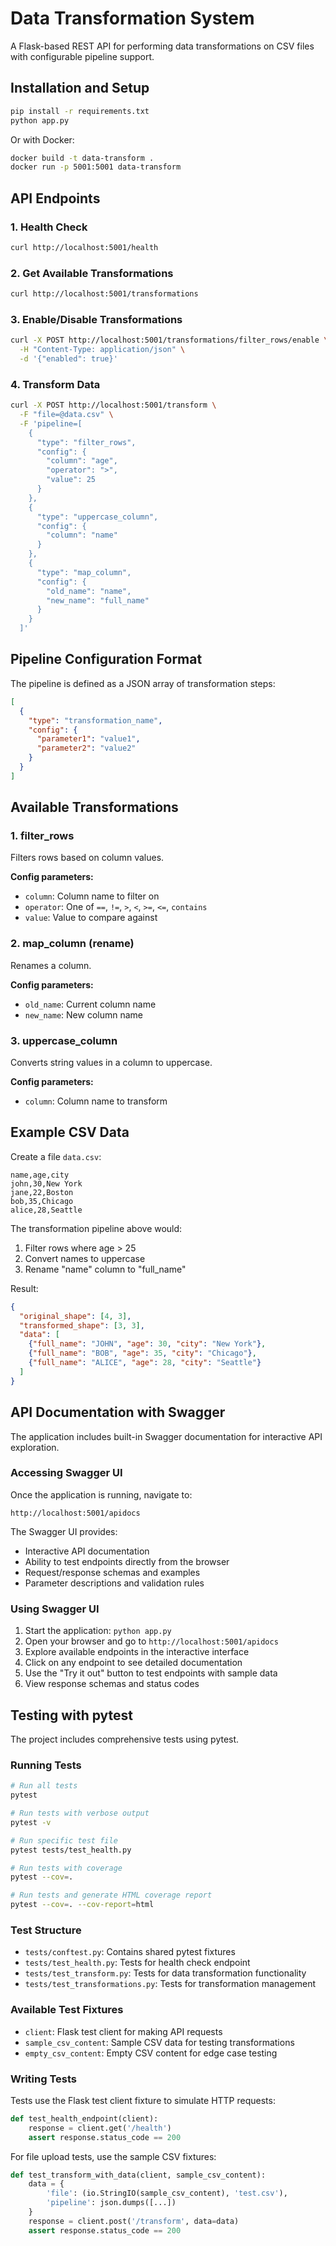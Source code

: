 # Data Transformation System

A Flask-based REST API for performing data transformations on CSV files with configurable pipeline support.

## Installation and Setup

```bash
pip install -r requirements.txt
python app.py
```

Or with Docker:
```bash
docker build -t data-transform .
docker run -p 5001:5001 data-transform
```

## API Endpoints

### 1. Health Check
```bash
curl http://localhost:5001/health
```

### 2. Get Available Transformations
```bash
curl http://localhost:5001/transformations
```

### 3. Enable/Disable Transformations
```bash
curl -X POST http://localhost:5001/transformations/filter_rows/enable \
  -H "Content-Type: application/json" \
  -d '{"enabled": true}'
```

### 4. Transform Data
```bash
curl -X POST http://localhost:5001/transform \
  -F "file=@data.csv" \
  -F 'pipeline=[
    {
      "type": "filter_rows",
      "config": {
        "column": "age",
        "operator": ">",
        "value": 25
      }
    },
    {
      "type": "uppercase_column",
      "config": {
        "column": "name"
      }
    },
    {
      "type": "map_column",
      "config": {
        "old_name": "name",
        "new_name": "full_name"
      }
    }
  ]'
```

## Pipeline Configuration Format

The pipeline is defined as a JSON array of transformation steps:

```json
[
  {
    "type": "transformation_name",
    "config": {
      "parameter1": "value1",
      "parameter2": "value2"
    }
  }
]
```

## Available Transformations

### 1. filter_rows
Filters rows based on column values.

**Config parameters:**
- `column`: Column name to filter on
- `operator`: One of `==`, `!=`, `>`, `<`, `>=`, `<=`, `contains`
- `value`: Value to compare against

### 2. map_column (rename)
Renames a column.

**Config parameters:**
- `old_name`: Current column name
- `new_name`: New column name

### 3. uppercase_column
Converts string values in a column to uppercase.

**Config parameters:**
- `column`: Column name to transform

## Example CSV Data

Create a file `data.csv`:
```csv
name,age,city
john,30,New York
jane,22,Boston
bob,35,Chicago
alice,28,Seattle
```

The transformation pipeline above would:
1. Filter rows where age > 25
2. Convert names to uppercase
3. Rename "name" column to "full_name"

Result:
```json
{
  "original_shape": [4, 3],
  "transformed_shape": [3, 3],
  "data": [
    {"full_name": "JOHN", "age": 30, "city": "New York"},
    {"full_name": "BOB", "age": 35, "city": "Chicago"},
    {"full_name": "ALICE", "age": 28, "city": "Seattle"}
  ]
}
```

## API Documentation with Swagger

The application includes built-in Swagger documentation for interactive API exploration.

### Accessing Swagger UI

Once the application is running, navigate to:
```
http://localhost:5001/apidocs
```

The Swagger UI provides:
- Interactive API documentation
- Ability to test endpoints directly from the browser
- Request/response schemas and examples
- Parameter descriptions and validation rules

### Using Swagger UI

1. Start the application: `python app.py`
2. Open your browser and go to `http://localhost:5001/apidocs`
3. Explore available endpoints in the interactive interface
4. Click on any endpoint to see detailed documentation
5. Use the "Try it out" button to test endpoints with sample data
6. View response schemas and status codes

## Testing with pytest

The project includes comprehensive tests using pytest.

### Running Tests

```bash
# Run all tests
pytest

# Run tests with verbose output
pytest -v

# Run specific test file
pytest tests/test_health.py

# Run tests with coverage
pytest --cov=.

# Run tests and generate HTML coverage report
pytest --cov=. --cov-report=html
```

### Test Structure

- `tests/conftest.py`: Contains shared pytest fixtures
- `tests/test_health.py`: Tests for health check endpoint
- `tests/test_transform.py`: Tests for data transformation functionality
- `tests/test_transformations.py`: Tests for transformation management

### Available Test Fixtures

- `client`: Flask test client for making API requests
- `sample_csv_content`: Sample CSV data for testing transformations
- `empty_csv_content`: Empty CSV content for edge case testing

### Writing Tests

Tests use the Flask test client fixture to simulate HTTP requests:

```python
def test_health_endpoint(client):
    response = client.get('/health')
    assert response.status_code == 200
```

For file upload tests, use the sample CSV fixtures:

```python
def test_transform_with_data(client, sample_csv_content):
    data = {
        'file': (io.StringIO(sample_csv_content), 'test.csv'),
        'pipeline': json.dumps([...])
    }
    response = client.post('/transform', data=data)
    assert response.status_code == 200
```